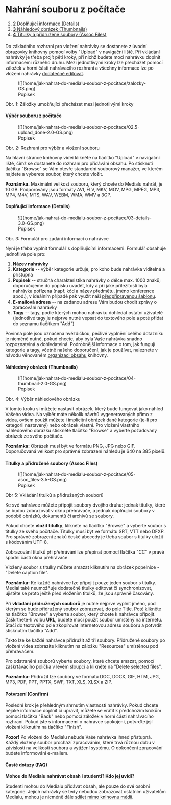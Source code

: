 Nahrání souboru z počítače
==========================




2.  [**2** Doplňující informace
    (Details)](#TOC-Dopl-uj-c-informace-Details-)
3.  [**3** Náhledový obrázek
    (Thumbnails)](#TOC-N-hledov-obr-zek-Thumbnails-)
4.  [**4** Titulky a přidružené soubory (Assoc
    Files)](#TOC-Titulky-a-p-idru-en-soubory-Assoc-Files-)



####  

Do základního rozhraní pro vložení nahrávky se dostanete z úvodní
obrazovky knihovny pomocí volby "Upload" v navigační liště. Při
vkládání nahrávky je třeba projít pěti kroky, při nichž budete moci
nahrávku doplnit informacemi různého druhu. Mezi jednotlivými kroky lze
přecházet pomocí záložek v horní části nahrávacího rozhraní a všechny
informace lze po vložení nahrávky [dodatečně
editovat](/home/jak-muazu-dodatecne-upravit-metadata).

<figure markdown>![](home/jak-nahrat-do-medialu-soubor-z-pocitace/zalozky-GS.png)<figcaption>Popisek</figcaption></figure>

Obr. 1: Záložky umožňující přecházet mezi jednotlivými kroky


#### Výběr souboru z počítače

<figure markdown>![](home/jak-nahrat-do-medialu-soubor-z-pocitace/02.5-upload_done-2.0-GS.png)<figcaption>Popisek</figcaption></figure>

Obr. 2: Rozhraní pro výběr a vložení souboru


Na hlavní stránce knihovny videí klikněte na tlačítko "Upload" v
navigační liště, čímž se dostanete do rozhraní pro přidávání obsahu. Po
stisknutí tlačítka "Browse" se Vám otevře standardní souborový
manažer, ve kterém najdete a vyberete soubor, který chcete vložit.

**Poznámka.** Maximální velikost souboru, který chcete do Medialu
nahrát, je 10 GB. Podporovány jsou formáty AVI, FLV, MKV, MOV, MPG,
MPEG, MP3, MP4, M4V, MTS, WAV, WEBM, WMA, WMV a 3GP.

#### Doplňující informace (Details)

<figure markdown>![](home/jak-nahrat-do-medialu-soubor-z-pocitace/03-details-3.0-GS.png)<figcaption>Popisek</figcaption></figure>

Obr. 3: Formulář pro zadání informací o nahrávce


Nyní je třeba vyplnit formulář s doplňujícími informacemi. Formulář
obsahuje jednotlivá pole pro:

1.  **Název nahrávky**
2.  **Kategorie** -- výběr kategorie určuje, pro koho bude nahrávka
    viditelná a přístupná
3.  **Popisek** -- stručná charakteristika nahrávky o délce max. 1000
    znaků; doporučujeme do popisku uvádět, kdy a při jaké příležitosti
    byla nahrávka pořízena (např. kód a název předmětu, jméno konference
    apod.), v ideálním případě pak využít naši [předpřipravenou
    šablonu](/home/jak-je-obsah-v-medialu-organizovan#TOC-Popisky).
4.  **E-mailová adresa** -- na zadanou adresu Vám budou chodit zprávy o
    zpracování nahrávky
5.  **Tagy** -- tagy, podle kterých mohou nahrávku dohledat ostatní
    uživatelé (jednotlivé tagy je nejprve nutné vepsat do textového pole
    a poté přidat do seznamu tlačítkem "Add")

Povinná pole jsou označena hvězdičkou, pečlivé vyplnění celého dotazníku
je nicméně nutné, pokud chcete, aby byla Vaše nahrávka snadno
rozpoznatelná a dohledatelná. Podrobnější informace o tom, jak fungují
kategorie a tagy, včetně našeho doporučení, jak je používat, naleznete v
návodu věnovaném [organizaci
obsahu](/home/jak-je-obsah-v-medialu-organizovan) knihovny.

#### Náhledový obrázek (Thumbnails)

<figure markdown>![](home/jak-nahrat-do-medialu-soubor-z-pocitace/04-thumbnail-2.0-GS.png)<figcaption>Popisek</figcaption></figure>

Obr. 4: Výběr náhledového obrázku


V tomto kroku si můžete nastavit obrázek, který bude fungovat jako
náhled Vašeho videa. Na výběr máte několik návrhů vygenerovaných přímo z
videa, ovšem použít můžete i implicitní obrázek dané kategorie (je-li
pro kategorii nastavený) nebo obrázek vlastní. Pro vložení vlastního
náhledového obrázku stiskněte tlačítko "Browse" a vyberte požadovaný
obrázek ze svého počítače.

**Poznámka:** Obrázek musí být ve formátu PNG, JPG nebo GIF.
Doporučovaná velikost pro správné zobrazení náhledu je 640 na 385
pixelů.

#### Titulky a přidružené soubory (Assoc Files)

<figure markdown>![](home/jak-nahrat-do-medialu-soubor-z-pocitace/05-asoc_files-3.5-GS.png)<figcaption>Popisek</figcaption></figure>

Obr 5: Vkládání titulků a přidružených souborů


Ke své nahrávce můžete připojit soubory dvojího druhu: jednak titulky,
které se budou zobrazovat v oknu přehrávače, a jednak doplňující soubory
v podobě obrázků, dokumentů či archivů se soubory.

Pokud chcete **vložit titulky**, klikněte na tlačítko "Browse" a
vyberte soubor s titulky ze svého počítače. Titulky musí být ve formátu
SRT, VTT nebo DFXP. Pro správné zobrazení znaků české abecedy je třeba
soubor s titulky uložit s kódováním UTF-8.

Zobrazování titulků při přehrávání lze přepínat pomocí tlačítka "CC" v
pravé spodní části okna přehrávače.

Vložený soubor s titulky můžete smazat kliknutím na obrázek popelnice -
"Delete caption file".

**Poznámka:** Ke každé nahrávce lze připojit pouze jeden soubor s
titulky. Medial také neumožňuje dodatečně titulky editovat či
synchronizovat, ujistěte se proto ještě před vložením titulků, že jsou
správně časovány.

Při **vkládání přidružených souborů** je nutné nejprve vyplnit jméno,
pod kterým se bude přidružený soubor zobrazovat, do pole Title. Poté
klikněte na tlačítko "Browse" a vyberte soubor, který chcete
k nahrávce připojit. Zaškrtnete-li volbu **URL**, budete moci použít
soubor umístěný na internetu. Stačí do textového pole zkopírovat
internetovou adresu souboru a potvrdit stisknutím tlačítka "Add".

Takto lze ke každé nahrávce přidružit až tři soubory. Přidružené soubory
po vložení videa zobrazíte kliknutím na záložku "Resources" umístěnou
pod přehrávačem.

Pro odstranění souborů vyberte soubory, které chcete smazat, pomocí
zaškrtávacího políčka v levém sloupci a klikněte na "Delete selected
files".

**Poznámka:** Přidružit lze soubory ve formátu DOC, DOCX, GIF, HTM, JPG,
MP3, PDF, PPT, PPTX, SWF, TXT, XLS, XLSX a ZIP.

#### Potvrzení (Confirm)

Poslední krok je přehledným shrnutím vlastností nahrávky. Pokud chcete
nějaké informace doplnit či upravit, můžete se vrátit k předchozím
krokům pomocí tlačítka "Back" nebo pomocí záložek v horní části
nahrávacího rozhraní. Pokud jste s informacemi o nahrávce spokojeni,
potvrďte její vložení kliknutím na tlačítko "Finish".

**Pozor!** Po vložení do Medialu nebude Vaše nahrávka ihned přístupná.
Každý vložený soubor prochází zpracováním, které trvá různou dobu v
závislosti na velikosti souboru a vytížení systému. O dokončení
zpracování budete informováni e-mailem.

#### Časté dotazy (FAQ)

**Mohou do Medialu nahrávat obsah i studenti? Kdo jej uvidí?**

Studenti mohou do Medialu přidávat obsah, ale pouze do své osobní
kategorie. Jejich nahrávky se tedy nebudou zobrazovat ostatním
uživatelům Medialu, mohou je nicméně dále [sdílet mimo knihovnu
médií](/home/jak-muazu-sva-videa-sirit).

